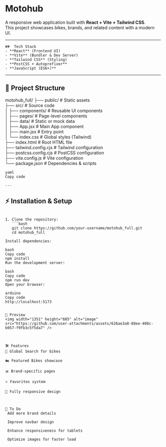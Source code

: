 # Motohub 

A responsive web application built with **React + Vite + Tailwind CSS**.  
This project showcases bikes, brands, and related content with a modern UI.

---
```
##  Tech Stack
- **React** (Frontend UI)
- **Vite** (Bundler & Dev Server)
- **Tailwind CSS** (Styling)
- **PostCSS + Autoprefixer**
- **JavaScript (ES6+)**
```
---

## 📂 Project Structure
motohub_full/
├── public/ # Static assets <br>
├── src/ # Source code<br>
│ ├── components/ # Reusable UI components<br>
│ ├── pages/ # Page-level components<br>
│ ├── data/ # Static or mock data<br>
│ ├── App.jsx # Main App component<br>
│ ├── main.jsx # Entry point<br>
│ └── index.css # Global styles (Tailwind)<br>
├── index.html # Root HTML file<br>
├── tailwind.config.cjs # Tailwind configuration<br>
├── postcss.config.cjs # PostCSS configuration<br>
├── vite.config.js # Vite configuration<br>
└── package.json # Dependencies & scripts<br>
```
yaml
Copy code

---
```


## ⚡ Installation & Setup
```

1. Clone the repository:
   ```bash
   git clone https://github.com/your-username/motohub_full.git
   cd motohub_full

Install dependencies:

bash
Copy code
npm install
Run the development server:

bash
Copy code
npm run dev
Open your browser:

arduino
Copy code
http://localhost:5173


📸 Preview
<img width="1351" height="605" alt="image" src="https://github.com/user-attachments/assets/626ae3a8-88ee-408c-b057-f9fb3c5f5da7" />



🛠 Features
🔎 Global Search for bikes

🏍️ Featured Bikes showcase

📊 Brand-specific pages

⭐ Favorites system

📱 Fully responsive design



📌 To Do
 Add more brand details

 Improve navbar design

 Enhance responsiveness for tablets

 Optimize images for faster load
